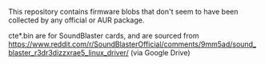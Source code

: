 This repository contains firmware blobs that don't seem to have been collected
by any official or AUR package.

cte*.bin are for SoundBlaster cards, and are sourced from https://www.reddit.com/r/SoundBlasterOfficial/comments/9mm5ad/sound_blaster_r3dr3dizzxrae5_linux_driver/ (via Google Drive)
